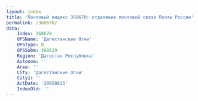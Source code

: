 ```yaml
---
layout: index
title: 'Почтовый индекс 368670: отделение почтовой связи Почты России'
permalink: /368670/
data:
    Index: 368670
    OPSName: 'Дагестанские Огни'
    OPSType: О
    OPSSubm: 368629
    Region: 'Дагестан Республика'
    Autonom: ''
    Area: ''
    City: 'Дагестанские Огни'
    City1: ''
    ActDate: '20050815'
    IndexOld: ''
---
```

